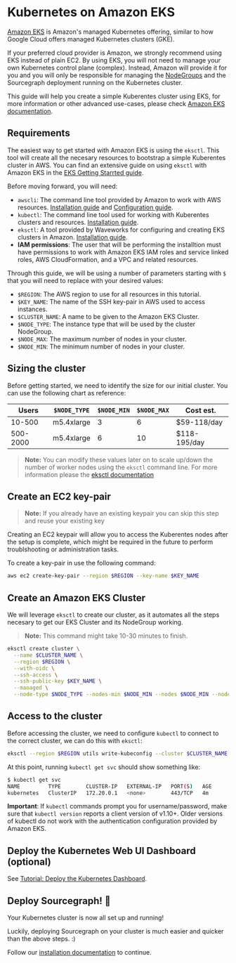 # Kubernetes on Amazon EKS

[Amazon EKS](https://aws.amazon.com/eks/) is Amazon's managed Kubernetes offering, similar to how Google Cloud offers managed Kubernetes clusters (GKE).

If your preferred cloud provider is Amazon, we strongly recommend using EKS instead of plain EC2. By using EKS, you will not need to manage your own Kubernetes control plane (complex). Instead, Amazon will provide it for you and you will only be responsible for managing the [NodeGroups](https://docs.aws.amazon.com/eks/latest/userguide/managed-node-groups.html) and the Sourcegraph deployment running on the Kubernetes cluster.

This guide will help you create a simple Kuberentes cluster using EKS, for more information or other advanced use-cases, please check [Amazon EKS documentation](https://docs.aws.amazon.com/eks/latest/userguide/getting-started.html).

## Requirements

The easiest way to get started with Amazon EKS is using the `eksctl`. This tool will create all the necesary resources to bootstrap a simple Kuberentes cluster in AWS.
You can find an extensive guide on using `eksctl` with Amazon EKS in the [EKS Getting Starrted guide](https://docs.aws.amazon.com/eks/latest/userguide/getting-started-eksctl.html).

Before moving forward, you will need:

- `awscli`: The command line tool provided by Amazon to work with AWS resources. [Installation guide](https://docs.aws.amazon.com/cli/latest/userguide/install-cliv2.html) and [Configuration guide](https://docs.aws.amazon.com/cli/latest/userguide/cli-configure-quickstart.html#cli-configure-quickstart-config).
- `kubectl`: The command line tool used for working with Kuberentes clusters and resources. [Installation guide](https://kubernetes.io/docs/tasks/tools/).
- `eksctl`: A tool provided by Waveworks for configuring and creating EKS clusters in Amazon. [Installation guide](https://eksctl.io/introduction/#installation).
- **IAM permissions**: The user that will be performing the installtion must have permissions to work with Amazon EKS IAM roles and service linked roles, AWS CloudFormation, and a VPC and related resources.

Through this guide, we will be using a number of parameters starting with `$` that you will need to replace with your desired values:

- `$REGION`: The AWS region to use for all resources in this tutorial.
- `$KEY_NAME`: The name of the SSH key-pair in AWS used to access instances.
- `$CLUSTER_NAME`: A name to be given to the Amazon EKS Cluster.
- `$NODE_TYPE`: The instance type that will be used by the cluster NodeGroup.
- `$NODE_MAX`: The maximum number of nodes in your cluster.
- `$NODE_MIN`: The minimum number of nodes in your cluster.

## Sizing the cluster

Before getting started, we need to identify the size for our initial cluster. You can use the following chart as reference:

| Users    | `$NODE_TYPE` | `$NODE_MIN` | `$NODE_MAX` | Cost est.    |
| -------- | ------------ | ----------- | ----------- | ------------ |
| 10-500   | m5.4xlarge   | 3           | 6           | $59-118/day  |
| 500-2000 | m5.4xlarge   | 6           | 10          | $118-195/day |

> **Note:** You can modify these values later on to scale up/down the number of worker nodes using the `eksctl` command line. For more information please the [eksctl documentation](https://eksctl.io/)

## Create an EC2 key-pair

> **Note:** If you already have an existing keypair you can skip this step and reuse your existing key

Creating an EC2 keypair will allow you to access the Kuberentes nodes after the setup is complete, which might be required in the future to perform troublshooting or administration tasks.

To create a key-pair in use the following command:

```bash
aws ec2 create-key-pair --region $REGION --key-name $KEY_NAME
```

## Create an Amazon EKS Cluster

We will leverage `eksctl` to create our cluster, as it automates all the steps necesary to get our EKS Cluster and its NodeGroup working.

> **Note:** This command might take 10-30 minutes to finish.

```bash
eksctl create cluster \
  --name $CLUSTER_NAME \
  --region $REGION \
  --with-oidc \
  --ssh-access \
  --ssh-public-key $KEY_NAME \
  --managed \
  --node-type $NODE_TYPE --nodes-min $NODE_MIN --nodes $NODE_MIN --nodes-max $NODE_MAX
```

## Access to the cluster

Before accessing the cluster, we need to configure `kubectl` to connect to the correct cluster, we can do this with `eksctl`:

```bash
eksctl --region $REGION utils write-kubeconfig --cluster $CLUSTER_NAME
```

At this point, running `kubectl get svc` should show something like:

```bash
$ kubectl get svc
NAME         TYPE        CLUSTER-IP   EXTERNAL-IP   PORT(S)   AGE
kubernetes   ClusterIP   172.20.0.1   <none>        443/TCP   4m
```

**Important**: If `kubectl` commands prompt you for username/password, make sure that `kubectl version` reports a client version of v1.10+. Older versions of kubectl do not work with the authentication configuration provided by Amazon EKS.

## Deploy the Kubernetes Web UI Dashboard (optional)

See [Tutorial: Deploy the Kubernetes Dashboard](https://docs.aws.amazon.com/eks/latest/userguide/dashboard-tutorial.html).

## Deploy Sourcegraph! 🎉

Your Kubernetes cluster is now all set up and running!

Luckily, deploying Sourcegraph on your cluster is much easier and quicker than the above steps. :)

Follow our [installation documentation](index.md) to continue.
